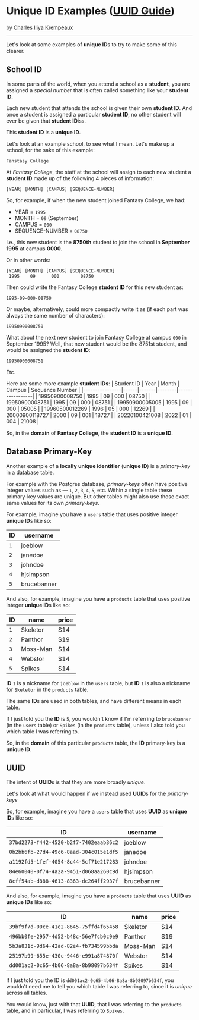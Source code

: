 # Unique ID Examples ([UUID Guide](../../README.md))

by [Charles Iliya Krempeaux](http://changelog.ca/)

---

Let's look at some examples of **unique ID**s to try to make some of this clearer.

## School ID

In some parts of the world, when you attend a school as a **student**, you are assigned a _special number_ that is often called something like your **student ID**.

Each new student that attends the school is given their own **student ID**.
And once a student is assigned a particular **student ID**, no other student will ever be given that **student ID**iss.

This **student ID** is a **unique ID**.

Let's look at an example school, to see what I mean.
Let's make up a school, for the sake of this example:
```
Fanstasy College
```

At _Fantasy College_, the staff at the school will assign to each new student a **student ID** made up of the following 4 pieces of information:
```
[YEAR] [MONTH] [CAMPUS] [SEQUENCE-NUMBER]
```

So, for example, if when the new student joined Fantasy College, we had:

* YEAR = `1995`
* MONTH = `09` (September)
* CAMPUS = `000`
* SEQUENCE-NUMBER = `08750`

I.e., this new student is the **8750th** student to join the school in **September** **1995** at campus **0000**.

Or in other words:
```
[YEAR] [MONTH] [CAMPUS] [SEQUENCE-NUMBER]
 1995    09      000        08750
```

Then could write the Fantasy College **student ID** for this new student as:
```
1995-09-000-08750
```

Or maybe, alternatively, could more compactly write it as (if each part was always the same number of characters):
```
19950900008750
```

What about the next new student to join Fantasy College at campus `000` in September 1995?
Well, that new student would be the 8751st student, and would be assigned the **student ID**:
```
19950900008751
```

Etc.

Here are some more example **student IDs**:
| Student ID     | Year | Month | Campus | Sequence Number |
|----------------|------|-------|--------|-----------------|
| 19950900008750 | 1995 | 09    | 000    | 08750           |
| 19950900008751 | 1995 | 09    | 000    | 08751           |
| 19950900005005 | 1995 | 09    | 000    | 05005           |
| 19960500012269 | 1996 | 05    | 000    | 12269           |
| 20000900118727 | 2000 | 09    | 001    | 18727           |
| 20220100421008 | 2022 | 01    | 004    | 21008           |


So, in the **domain** of **Fantasy College**, the **student ID** is a **unique ID**.

## Database Primary-Key

Another example of a **locally** **unique identifier** (**unique ID**) is a _primary-key_ in a database table.

For example with the Postgres database, _primary-keys_ often have positive integer values such as — `1`, `2`, `3`, `4`, `5`, etc.
Within a single table these primary-key values are unique.
But other tables might also use those exact same values for its own _primary-keys_.

For example, imagine you have a `users` table that uses positive integer **unique ID**s like so:

| ID  | username     |
|-----|--------------|
| `1` | joeblow      |
| `2` | janedoe      |
| `3` | johndoe      |
| `4` | hjsimpson    |
| `5` | brucebanner  |

And also, for example, imagine you have a `products` table that uses positive integer **unique ID**s like so:

| ID   | name     | price |
|------|----------|-------|
| `1`  | Skeletor | $14   |
| `2`  | Panthor  | $19   |
| `3`  | Moss-Man | $14   |
| `4`  | Webstor  | $14   |
| `5`  | Spikes   | $14   |

**ID** `1` is a nickname for `joeblow` in the `users` table, but **ID** `1` is also a nickname for `Skeletor` in the `products` table.

The same **ID**s are used in both tables, and have different means in each table.

If I just told you the **ID** is `5`, you wouldn't know if I'm referring to `brucebanner` (in the `users` table) or `Spikes` (in the `products` table), unless I also told you which table I was referring to.

So, in the **domain** of this particular `products` table, the **ID** primary-key is a **unique ID**.

## UUID

The intent of **UUID**s is that they are more broadly _unique_.

Let's look at what would happen if we instead used **UUID**s for the _primary-keys_

So, for example, imagine you have a `users` table that uses **UUID** as **unique ID**s like so:

| ID                                     | username     |
|----------------------------------------|--------------|
| `37bd2273-f442-4520-b2f7-7402eaab36c2` | joeblow      |
| `0b2bb6fb-27d4-49c6-8aad-304c015e1df5` | janedoe      |
| `a1192fd5-1fef-4054-8c44-5cf71e217283` | johndoe      |
| `84e60040-0f74-4a2a-9451-d068aa260c9d` | hjsimpson    |
| `8cff54ab-d888-4613-8363-dc264ff2937f` | brucebanner  |

And also, for example, imagine you have a `products` table that uses **UUID** as **unique IDs** like so:

| ID                                     | name     | price |
|----------------------------------------|----------|-------|
| `39bf9f7d-00ce-41e2-8645-75ffd4f65458` | Skeletor | $14   |
| `496bb0fe-2957-4d52-b48c-56e7fcb0c9e9` | Panthor  | $19   |
| `5b3a831c-9d64-42ad-82e4-fb734599bbda` | Moss-Man | $14   |
| `25197b99-655e-430c-9446-e991a874870f` | Webstor  | $14   |
| `dd001ac2-0c65-4b06-8a8a-8b98097b634f` | Spikes   | $14   |

If I just told you the ID is `dd001ac2-0c65-4b06-8a8a-8b98097b634f`, you wouldn't need me to tell you which table I was referring to, since it is _unique_ across all tables.

You would know, just with that **UUID**, that I was referring to the `products` table, and in particular, I was referring to `Spikes`.
